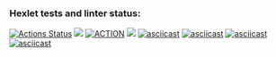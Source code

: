 ### Hexlet tests and linter status:
[![Actions Status](https://github.com/KMCH80/python-project-lvl2/workflows/hexlet-check/badge.svg)](https://github.com/KMCH80/python-project-lvl2/actions)
<a href="https://codeclimate.com/github/KMCH80/python-project-lvl2/maintainability"><img src="https://api.codeclimate.com/v1/badges/4addd77e19debe4bb696/maintainability" /></a>
[![ACTION](https://github.com/KMCH80/python-project-lvl2/actions/workflows/Action.yml/badge.svg)](https://github.com/KMCH80/python-project-lvl2/actions/workflows/Action.yml)
<a href="https://codeclimate.com/github/KMCH80/python-project-lvl2/test_coverage"><img src="https://api.codeclimate.com/v1/badges/4addd77e19debe4bb696/test_coverage" /></a>
[![asciicast](https://asciinema.org/a/YB5zWhaJeNf4oIXq8b1FN5rfR.svg)](https://asciinema.org/a/YB5zWhaJeNf4oIXq8b1FN5rfR)
[![asciicast](https://asciinema.org/a/w01wuBwDfieGuBetZtB5Y2v0u.svg)](https://asciinema.org/a/w01wuBwDfieGuBetZtB5Y2v0u)
[![asciicast](https://asciinema.org/a/Y9cj3AbCemR5iLMDq960QLcah.svg)](https://asciinema.org/a/Y9cj3AbCemR5iLMDq960QLcah)
[![asciicast](https://asciinema.org/a/68jb3WvZUL4d5Bz0TTRNvac4S.svg)](https://asciinema.org/a/68jb3WvZUL4d5Bz0TTRNvac4S)
